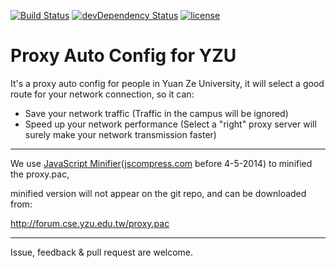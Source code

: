 [![Build Status](https://travis-ci.org/YZU-OSG/YZU-Proxy-PAC.svg?branch=master)](https://travis-ci.org/YZU-OSG/YZU-Proxy-PAC) [![devDependency Status](https://david-dm.org/YZU-OSG/YZU-Proxy-PAC/dev-status.svg)](https://david-dm.org/YZU-OSG/YZU-Proxy-PAC#info=devDependencies) [![license](http://img.shields.io/badge/license-GPL3-brightgreen.svg)](https://www.gnu.org/licenses/gpl-3.0.txt)

Proxy Auto Config for YZU
=========

It's a proxy auto config for people in Yuan Ze University,
it will select a good route for your network connection, so it can:

  - Save your network traffic (Traffic in the campus will be ignored)
  - Speed up your network performance (Select a "right" proxy server will surely make your network transmission faster)

---------

We use [JavaScript Minifier](http://javascript-minifier.com/)([jscompress.com](http://jscompress.com/) before 4-5-2014) to minified the proxy.pac,

minified version will not appear on the git repo, and can be downloaded from:

http://forum.cse.yzu.edu.tw/proxy.pac

---------

Issue, feedback & pull request are welcome.
